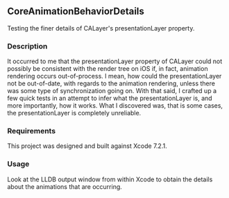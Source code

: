 ## CoreAnimationBehaviorDetails
Testing the finer details of CALayer's presentationLayer property.

### Description
It occurred to me that the presentationLayer property of CALayer could not possibly be consistent with the render tree on iOS if, in fact, animation rendering occurs out-of-process.  I mean, how could the presentationLayer not be out-of-date, with regards to the animation rendering, unless there was some type of synchronization going on.  With that said, I crafted up a few quick tests in an attempt to infer what the presentationLayer is, and more importantly, how it works.  What I discovered was, that is some cases, the presentationLayer is completely unreliable.

### Requirements
This project was designed and built against Xcode 7.2.1.

### Usage
Look at the LLDB output window from within Xcode to obtain the details about the animations that are occurring.
